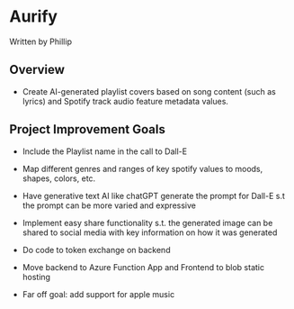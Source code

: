 # Aurify

Written by Phillip

## Overview

- Create AI-generated playlist covers based on song content (such as lyrics) and Spotify track audio feature metadata values. 

## Project Improvement Goals

- Include the Playlist name in the call to Dall-E

- Map different genres and ranges of key spotify values to moods, shapes, colors, etc.

- Have generative text AI like chatGPT generate the prompt for Dall-E s.t the prompt can be more varied and expressive

- Implement easy share functionality s.t. the generated image can be shared to social media with key information on how it was generated

- Do code to token exchange on backend

- Move backend to Azure Function App and Frontend to blob static hosting

- Far off goal: add support for apple music 
